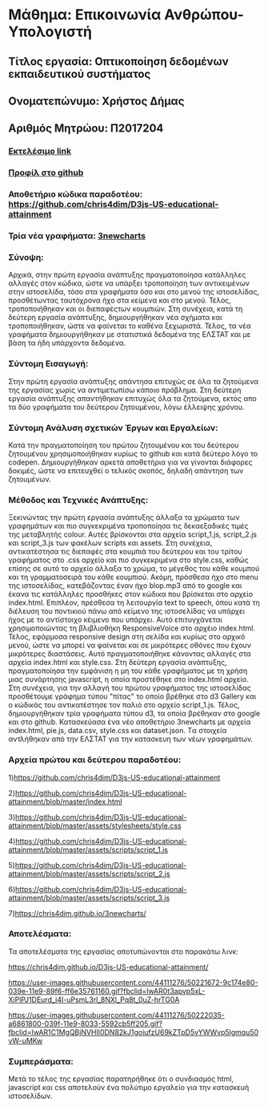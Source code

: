 # Μάθημα: Επικοινωνία Ανθρώπου-Υπολογιστή
## Τίτλος εργασία: Οπτικοποίηση δεδομένων εκπαιδευτικού συστήματος
 
## Ονοματεπώνυμο: Χρήστος Δήμας
## Αριθμός Μητρώου: Π2017204

### [Εκτελέσιμο link](https://chris4dim.github.io/D3js-US-educational-attainment/ '[Εκτελέσιμο link')
### [Προφίλ στο github](https://github.com/chris4dim 'Προφίλ στο github')
### Αποθετήριο κώδικα παραδοτέου: https://github.com/chris4dim/D3js-US-educational-attainment
### Τρία νέα γραφήματα: [3newcharts](https://chris4dim.github.io/3newcharts/ '[3newcharts')
 
### Σύνοψη:
Αρχικά, στην πρώτη εργασία ανάπτυξης πραγματοποίησα κατάλληλες αλλαγές στον κώδικα, ώστε να υπάρξει τροποποίηση των αντικειμένων στην ιστοσελίδα, τόσο στα γραφήματα όσο και στο μενού της ιστοσελίδας, προσθέτωντας ταυτόχρονα ήχο στα κείμενα και στο μενού. Τέλος, τροποποιήθηκαν και οι διεπαφέςτων κουμπιών. Στη συνέχεια, κατά τη δεύτερη εργασία ανάπτυξης, δημιουργήθηκαν νέα σχήματα και τροποποιήθηκαν, ώστε να φαίνεται το καθένα ξεχωριστά. Τέλος, τα νέα γραφήματα δημιουργήθηκαν με στατιστικά δεδομένα της ΕΛΣΤΑΤ και με βάση τα ήδη υπάρχοντα δεδομένα.

### Σύντομη Εισαγωγή:
Στην πρώτη εργασία ανάπτυξης απάντησα επιτυχώς σε όλα τα ζητούμενα της εργασίας χωρίς να αντιμετωπίσω κάποιο πρόβλημα. Στη δεύτερη εργασία ανάπτυξης απαντήθηκαν επιτυχώς όλα τα ζητούμενα, εκτός απο τα δύο γραφήματα του δεύτερου ζητουμένου, λόγω έλλειψης χρόνου.

### Σύντομη Ανάλυση σχετικών Έργων και Εργαλείων:
Κατά την πραγματοποίηση του πρώτου ζητουμένου και του δεύτερου ζητουμένου χρησιμοποιήθηκαν κυρίως το github και κατά δεύτερο λόγο το codepen. Δημιουργήθηκαν αρκετά αποθετήρια για να γίνονται διάφορες δοκιμές, ώστε να επιτευχθεί ο τελικός σκοπός, δηλαδή απάντηση των ζητουμένων.

### Μέθοδος και Τεχνικές Ανάπτυξης:
Ξεκινώντας την πρώτη εργασία ανάπτυξης άλλαξα τα χρώματα των γραφημάτων και πιο συγκεκριμένα τροποποίησα τις δεκαεξαδικές τιμές της μεταβλητής colour. Αυτές βρίσκονται στα αρχεία script_1.js, script_2.js και script_3.js των φακέλων scripts και assets. Στη συνέχεια, αντικατέστησα τις διεπαφές στα κουμπιά του δεύτερου και του τρίτου γραφήματος στο .css αρχείο και πιο συγκεκριμένα στο style.css, καθώς επίσης σε αυτό το αρχείο άλλαξα το χρώμα, το μέγεθος του κάθε κουμπού και τη γραμματοσειρά του κάθε κουμπιού. Ακόμη, πρόσθεσα ήχο στο menu της ιστοσελίδας, κατεβάζοντας έναν ήχο blop.mp3 από το google και έκανα τις κατάλληλες προσθήκες στον κώδικα που βρίσκεται στο αρχείο index.html. Επιπλέον, πρέσθεσα τη λειτουργία text to speech, όπου κατά τη διέλευση του ποντικιού πάνω από κείμενο της ιστοσελίδας να υπάρχει ήχος  με το αντίστοιχο κέιμενο που υπάρχει. Αυτό επιτυγχάνεται χρησιμοποιώντας τη βλιβλιοθήκη ResponsiveVoice στο αρχέιο index.html. Τέλος, εφάρμοσα responsive design στη σελίδα και κυρίως στο αρχικό μενού, ώστε να μπορεί να φαίνεται και σε μικρότερες οθόνες που έχουν μικρότερες διαστάσεις. Αυτό πραγματοποιήθηκε κάνοντας αλλαγές στα αρχεία index.html και style.css. Στη δεύτερη εργασία ανάπτυξης, πραγματοποίησα την εμφάνιση η μη του κάθε γραφήματος με τη χρήση μιας συνάρτησης javascript, η οποία προστέθηκε στο index.html αρχείο. Στη συνέχεια, για την αλλαγή του πρώτου γραφήματος της ιστοσελίδας προσθέτουμε γράφημα τύπου "πίτας" το οποίο βρέθηκε στο d3 Gallery και ο κώδικάς του αντικατέστησε τον παλιό στο αρχείο script_1.js. Τέλος, δημιουργήθηκαν τρία γραφήματα τύπου d3, τα οποία βρέθηκαν στο google και στο github. Κατασκεύασα ένα νέο αποθετήριο 3newcharts με αρχεία index.html, pie.js, data.csv, style.css και dataset.json. Tα στοιχεία αντλήθηκαν από την ΕΛΣΤΑΤ για την κατασκευη των νέων γραφημάτων.

### Αρχεία πρώτου και δεύτερου παραδοτέου:
1)https://github.com/chris4dim/D3js-US-educational-attainment

2)https://github.com/chris4dim/D3js-US-educational-attainment/blob/master/index.html

3)https://github.com/chris4dim/D3js-US-educational-attainment/blob/master/assets/stylesheets/style.css

4)https://github.com/chris4dim/D3js-US-educational-attainment/blob/master/assets/scripts/script_1.js

5)https://github.com/chris4dim/D3js-US-educational-attainment/blob/master/assets/scripts/script_2.js

6)https://github.com/chris4dim/D3js-US-educational-attainment/blob/master/assets/scripts/script_3.js

7)https://chris4dim.github.io/3newcharts/

### Αποτελέσματα:
Τα αποτελέσματα της εργασίας αποτυπώνονται στο παρακάτω λινκ:

https://chris4dim.github.io/D3js-US-educational-attainment/

https://user-images.githubusercontent.com/44111276/50221672-9c174e80-039e-11e9-89f6-ff6e35761160.gif?fbclid=IwAR0t3apvp5xL-XiPlPJ1DEurd_i4I-uPsmL3rl_8NXl_Pq8t_0uZ-hrTG0A

https://user-images.githubusercontent.com/44111276/50222035-a6861800-039f-11e9-8033-5592cb5ff205.gif?fbclid=IwAR1C1MgQBjNVHIl0DN82kJ1goiufzU69kZTpD5vYWWvp5lgmqu50vW-uMKw

### Συμπεράσματα:
Μετά το τέλος της εργασίας παρατηρήθηκε ότι o συνδιασμός html, javascript και css αποτελούν ένα πολύτιμο εργαλείο για την κατασκευή ιστοσελίδων.
